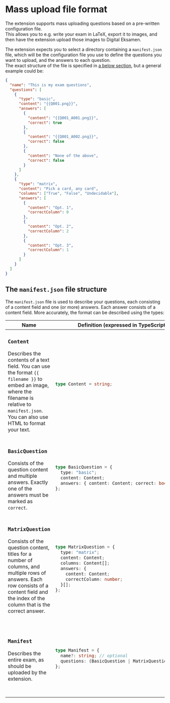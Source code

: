 # Mass upload file format

The extension supports mass uploading questions based on a pre-written configuration file.  
This allows you to e.g. write your exam in LaTeX, export it to images, and then have the extension upload those images to Digital Eksamen.

The extension expects you to select a directory containing a `manifest.json` file, which will be the configuration file you use to define the questions you want to upload, and the answers to each question.  
The exact structure of the file is specified in [a below section](#the-manifestjson-file-structure), but a general example could be:

```json
{
  "name": "This is my exam questions",
  "questions": [
    {
      "type": "basic",
      "content": "{{Q001.png}}",
      "answers": [
        {
          "content": "{{Q001_A001.png}}",
          "correct": true
        },
        {
          "content": "{{Q001_A002.png}}",
          "correct": false
        },
        {
          "content": "None of the above",
          "correct": false
        }
      ]
    },
    {
      "type": "matrix",
      "content": "Pick a card, any card",
      "columns": ["True", "False", "Undecidable"],
      "answers": [
        {
          "content": "Opt. 1",
          "correctColumn": 0
        },
        {
          "content": "Opt. 2",
          "correctColumn": 2
        },
        {
          "content": "Opt. 3",
          "correctColumn": 1
        }
      ]
    }
  ]
}
```

## The `manifest.json` file structure

The `manifest.json` file is used to describe your questions, each consisting of a content field and one (or more) answers. Each answer consists of a content field. More accurately, the format can be described using the types:

<table>
<thead>
<tr>
<th>Name</th>
<th>Definition (expressed in TypeScript)</th>
<th>Example</th>
</tr>
</thead>
<tbody>
<tr><td>

### `Content`

Describes the contents of a text field.
You can use the format `{{ filename }}` to embed an image, where the filename is relative to `manifest.json`.  
You can also use HTML to format your text.

</td>
<td>

```typescript
type Content = string;
```

</td><td>

```json
"Pick the solution to the following equation: {{Q001.png}}"
```

</td></tr>
<tr><td>

### `BasicQuestion`

Consists of the question content and multiple answers. Exactly one of the answers must be marked as `correct`.

</td><td>

```typescript
type BasicQuestion = {
  type: "basic";
  content: Content;
  answers: { content: Content; correct: boolean }[];
};
```

</td><td>

```json
{
  "type": "basic",
  "content": "Pick the solution to the following equation: {{Q001.png}}",
  "answers": [
    { "content": "{{Q001_A001.png}}", "correct": true },
    { "content": "{{Q001_A002.png}}", "correct": false },
    { "content": "{{Q001_A003.png}}", "correct": false }
  ]
}
```

</td></tr>
<tr><td>

### `MatrixQuestion`

Consists of the question content, titles for a number of columns, and multiple rows of answers. Each row consists of a content field and the index of the column that is the correct answer.

</td><td>

```typescript
type MatrixQuestion = {
  type: "matrix";
  content: Content;
  columns: Content[];
  answers: {
    content: Content;
    correctColumn: number;
  }[];
};
```

</td><td>

```json
{
  "type": "matrix",
  "content": "Pick the lowest value in each row",
  "columns": ["Sandt", "Falskt", "Ubeviseligt"],
  "answers": [
    { "content": "{{Q002_001.png}}", "correctColumn": 0 },
    { "content": "{{Q002_002.png}}", "correctColumn": 2 },
    { "content": "{{Q002_003.png}}", "correctColumn": 1 }
  ]
}
```

</td></tr>
<tr><td>

### `Manifest`

Describes the entire exam, as should be uploaded by the extension.

</td><td>

```typescript
type Manifest = {
  name?: string; // optional
  questions: (BasicQuestion | MatrixQuestion)[];
};
```

</td><td>

```json
{
  "questions": [
    {
      "type": "basic"
      // ..., rest of the first question
    },
    {
      "type": "matrix"
      // ..., rest of the second question
    }
  ]
}
```

</td></tr>
</tbody>
</table>
